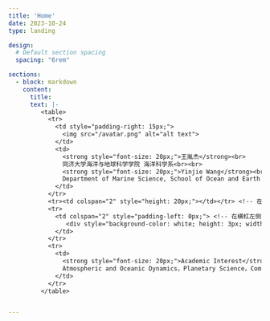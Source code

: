 ```yaml
---
title: 'Home'
date: 2023-10-24
type: landing

design:
  # Default section spacing
  spacing: "6rem"

sections:
  - block: markdown
    content:
      title: 
      text: |-
         <table>
           <tr>
             <td style="padding-right: 15px;">
               <img src="/avatar.png" alt="alt text">
             </td>
             <td>
               <strong style="font-size: 20px;">王胤杰</strong><br>
               同济大学海洋与地球科学学院 海洋科学系<br><br>
               <strong style="font-size: 20px;">Yinjie Wang</strong><br>
               Department of Marine Science, School of Ocean and Earth Sciences, Tongji University<br>
             </td>
           </tr>
           <tr><td colspan="2" style="height: 20px;"></td></tr> <!-- 在这里添加一个空行的效果 -->
           <tr>
             <td colspan="2" style="padding-left: 0px;"> <!-- 在横杠左侧添加空白 -->
                <div style="background-color: white; height: 3px; width: 80%;"></div> <!-- 控制横杠的宽度和背景色 -->
             </td>
           </tr>
           <tr>
             <td>
               <strong style="font-size: 20px;">Academic Interest</strong><br>
               Atmospheric and Oceanic Dynamics，Planetary Science，Complex System<br>
             </td>
           </tr>
         </table>


---
```


